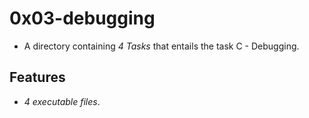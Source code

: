 # 0x03-debugging

- A directory containing *4 Tasks* that entails the task  C - Debugging. 

## Features

- *4 executable files*.
